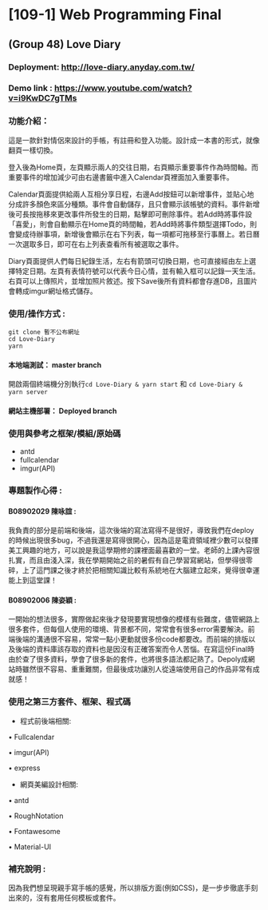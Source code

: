# [109-1] Web Programming Final
## (Group 48) Love Diary
### Deployment: http://love-diary.anyday.com.tw/ 
### Demo link : https://www.youtube.com/watch?v=i9KwDC7gTMs

### 功能介紹：
  這是一款針對情侶來設計的手帳，有註冊和登入功能。設計成一本書的形式，就像翻頁一樣切換。
  
  登入後為Home頁，左頁顯示兩人的交往日期，右頁顯示重要事件作為時間軸。而重要事件的增加減少可由右邊書籤中進入Calendar頁裡面加入重要事件。

  Calendar頁面提供給兩人互相分享日程，右邊Add按鈕可以新增事件，並貼心地分成許多顏色來區分種類。事件會自動儲存，且只會顯示該帳號的資料。事件新增後可長按拖移來更改事件所發生的日期，點擊即可刪除事件。若Add時將事件設「喜愛」，則會自動顯示在Home頁的時間軸，若Add時將事件類型選擇Todo，則會變成待辦事項，新增後會顯示在右下列表，每一項都可拖移至行事曆上。若日曆一次選取多日，即可在右上列表查看所有被選取之事件。
  
  Diary頁面提供人們每日紀錄生活，左右有箭頭可切換日期，也可直接經由左上選擇特定日期。左頁有表情符號可以代表今日心情，並有輸入框可以記錄一天生活。右頁可以上傳照片，並增加照片敘述。按下Save後所有資料都會存進DB，且圖片會轉成imgur網址格式儲存。

### 使用/操作方式 : 
``` 
git clone 暫不公布網址
cd Love-Diary
yarn
```
#### 本地端測試： master branch
開啟兩個終端機分別執行`cd Love-Diary & yarn start` 和 `cd Love-Diary & yarn server`

#### 網站主機部署： Deployed branch

### 使用與參考之框架/模組/原始碼
* antd
* fullcalendar
* imgur(API)

### 專題製作心得 : 

#### B08902029 陳咏誼 :
  我負責的部分是前端和後端，這次後端的寫法寫得不是很好，導致我們在deploy的時候出現很多bug，不過我還是寫得很開心，因為這是電資領域裡少數可以發揮美工興趣的地方，可以說是我這學期修的課裡面最喜歡的一堂。老師的上課內容很扎實，而且由淺入深，我在學期開始之前的暑假有自己學習寫網站，但學得很零碎，上了這門課之後才終於把相關知識比較有系統地在大腦建立起來，覺得很幸運能上到這堂課！
  
#### B08902006 陳姿穎 :
  一開始的想法很多，實際做起來後才發現要實現想像的模樣有些難度，儘管網路上很多套件，但每個人使用的環境、背景都不同，常常會有很多error需要解決。前端後端的溝通很不容易，常常一點小更動就很多份code都要改。而前端的排版以及後端的資料庫該存取的資料也是因沒有正確答案而令人苦惱。在寫這份Final時由於查了很多資料，學會了很多新的套件，也將很多語法都記熟了。Depoly成網站時雖然很不容易、重重難關，但最後成功讓別人從遠端使用自己的作品非常有成就感！
  
  
### 使用之第三方套件、框架、程式碼
* 程式前後端相關:

• Fullcalendar

• imgur(API)

• express

* 網頁美編設計相關:

• antd

• RoughNotation

• Fontawesome

• Material-UI

### 補充說明 : 
 因為我們想呈現親手寫手帳的感覺，所以排版方面(例如CSS)，是一步步徹底手刻出來的，沒有套用任何模板或套件。
